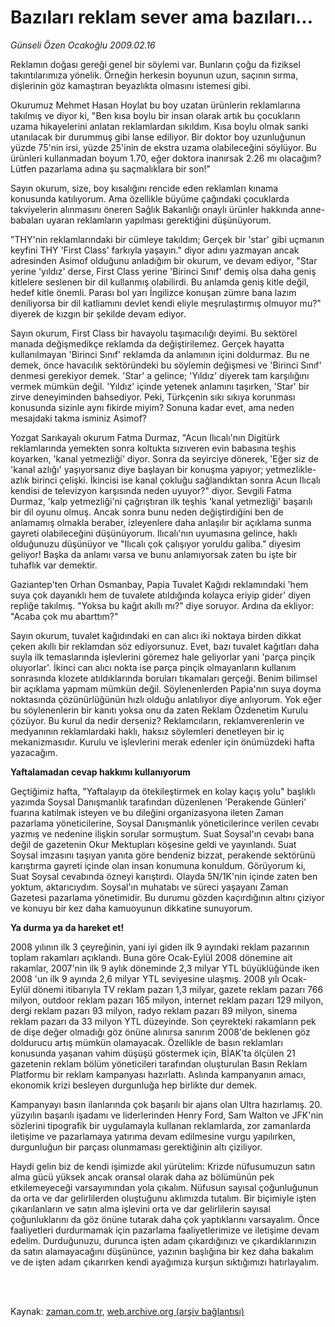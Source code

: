 # Bazıları reklam sever ama bazıları...

*Günseli Özen Ocakoğlu 2009.02.16*

<td class="columnist-detail">
<p>Reklamın doğası gereği genel bir söylemi var. Bunların çoğu da fiziksel takıntılarımıza yönelik. Örneğin herkesin boyunun uzun, saçının sırma, dişlerinin göz kamaştıran beyazlıkta olmasını istemesi gibi.</p>
<p>
<div id="haberMetinDiv">
<p> Okurumuz Mehmet Hasan Hoylat bu boy uzatan ürünlerin reklamlarına takılmış ve diyor ki, "Ben kısa boylu bir insan olarak artık bu çocukların uzama hikayelerini anlatan reklamlardan sıkıldım. Kısa boylu olmak sanki utanılacak bir durummuş gibi lanse ediliyor. Bir doktor boy uzunluğunun yüzde 75'nin irsi, yüzde 25'inin de ekstra uzama olabileceğini söylüyor. Bu ürünleri kullanmadan boyum 1.70, eğer doktora inanırsak 2.26 mı olacağım? Lütfen pazarlama adına şu saçmalıklara bir son!"
<p> Sayın okurum, size, boy kısalığını rencide eden reklamları kınama konusunda katılıyorum. Ama özellikle büyüme çağındaki çocuklarda takviyelerin alınmasını öneren Sağlık Bakanlığı onaylı ürünler hakkında anne-babaları uyaran reklamların yapılması gerektiğini düşünüyorum.
<p> "THY'nin reklamlarındaki bir cümleye takıldım; Gerçek bir 'star' gibi uçmanın keyfini THY 'First Class' farkıyla yaşayın." diyor adını yazmayan ancak adresinden Asimof olduğunu anladığım bir okurum, ve devam ediyor, "Star yerine 'yıldız' derse, First Class yerine 'Birinci Sınıf' demiş olsa daha geniş kitlelere seslenen bir dil kullanmış olabilirdi. Bu anlamda geniş kitle değil, hedef kitle önemli. Parası bol yarı İngilizce konuşan zümre bana lazım deniliyorsa bir dil katliamını devlet kendi eliyle meşrulaştırmış olmuyor mu?" diyerek de kızgın bir şekilde devam ediyor.
<p> Sayın okurum, First Class bir havayolu taşımacılığı deyimi. Bu sektörel manada değişmedikçe reklamda da değiştirilemez. Gerçek hayatta kullanılmayan 'Birinci Sınıf' reklamda da anlamının içini doldurmaz. Bu ne demek, önce havacılık sektöründeki bu söylemin değişmesi ve 'Birinci Sınıf' denmesi gerekiyor demek. 'Star' a gelince; 'Yıldız' diyerek tam karşılığını vermek mümkün değil. 'Yıldız' içinde yetenek anlamını taşırken, 'Star' bir zirve deneyiminden bahsediyor. Peki, Türkçenin sıkı sıkıya korunması konusunda sizinle aynı fikirde miyim? Sonuna kadar evet, ama neden mesajdaki takma isminiz Asimof?
<p> Yozgat Sarıkayalı okurum Fatma Durmaz, "Acun Ilıcalı'nın Digitürk reklamlarında yemekten sonra koltukta sızıveren evin babasına teşhis koyarken, 'kanal yetmezliği' diyor. Sonra da seyirciye dönerek, 'Eğer siz de 'kanal azlığı' yaşıyorsanız diye başlayan bir konuşma yapıyor; yetmezlikle-azlık birinci çelişki. İkincisi ise kanal çokluğu sağlandıktan sonra Acun Ilıcalı kendisi de televizyon karşısında neden uyuyor?" diyor. Sevgili Fatma Durmaz, 'kalp yetmezliği'ni çağrıştıran ilk teşhis 'kanal yetmezliği' başarılı bir dil oyunu olmuş. Ancak sonra bunu neden değiştirdiğini ben de anlamamış olmakla beraber, izleyenlere daha anlaşılır bir açıklama sunma gayreti olabileceğini düşünüyorum. Ilıcalı'nın uyumasına gelince, haklı olduğunuzu düşünüyor ve "Ilıcalı çok çalışıyor yoruldu galiba." diyesim geliyor! Başka da anlamı varsa ve bunu anlamıyorsak zaten bu işte bir tuhaflık var demektir.
<p> Gaziantep'ten Orhan Osmanbay, Papia Tuvalet Kağıdı reklamındaki 'hem suya çok dayanıklı hem de tuvalete atıldığında kolayca eriyip gider' diyen repliğe takılmış. "Yoksa bu kağıt akıllı mı?" diye soruyor. Ardına da ekliyor: "Acaba çok mu abarttım?"
<p> Sayın okurum, tuvalet kağıdındaki en can alıcı iki noktaya birden dikkat çeken akıllı bir reklamdan söz ediyorsunuz. Evet, bazı tuvalet kağıtları daha suyla ilk temaslarında işlevlerini göremez hale geliyorlar yani 'parça pinçik oluyorlar'. İkinci can alıcı nokta ise parça pinçik olmayanların kullanım sonrasında klozete atıldıklarında boruları tıkamaları gerçeği. Benim bilimsel bir açıklama yapmam mümkün değil. Söylenenlerden Papia'nın suya doyma noktasında çözünürlüğünün hızlı olduğu anlatılıyor diye anlıyorum. Yok eğer bu söylenenlerin bir kanıtı yoksa onu da zaten Reklam Özdenetim Kurulu çözüyor. Bu kurul da nedir derseniz? Reklamcıların, reklamverenlerin ve medyanının reklamlardaki haklı, haksız söylemleri denetleyen bir iç mekanizmasıdır. Kurulu ve işlevlerini merak edenler için önümüzdeki hafta yazacağım.
<p><b>Yaftalamadan cevap hakkımı kullanıyorum</b>
<p>Geçtiğimiz hafta, "Yaftalayıp da ötekileştirmek en kolay kaçış yolu" başlıklı yazımda Soysal Danışmanlık tarafından düzenlenen 'Perakende Günleri' fuarına katılmak isteyen ve bu dileğini organizasyona ileten Zaman pazarlama yöneticilerine, Soysal Danışmanlık yöneticilerince verilen cevabı yazmış ve nedenine ilişkin sorular sormuştum. Suat Soysal'ın cevabı bana değil de gazetenin Okur Mektupları köşesine geldi ve yayınlandı. Suat Soysal imzasını taşıyan yanıta göre bendeniz bizzat, perakende sektörünü karıştırma gayreti içinde olan insan konumuna konuldum. Görüyorum ki, Suat Soysal cevabında özneyi karıştırdı. Olayda 5N/1K'nin içinde zaten ben yoktum, aktarıcıydım. Soysal'ın muhatabı ve süreci yaşayanı Zaman Gazetesi pazarlama yönetimidir. Bu durumu gözden kaçırdığının altını çiziyor ve konuyu bir kez daha kamuoyunun dikkatine sunuyorum.
<p><b>Ya durma ya da hareket et!</b>
<p>2008 yılının ilk 3 çeyreğinin, yani iyi giden ilk 9 ayındaki reklam pazarının toplam rakamları açıklandı. Buna göre Ocak-Eylül 2008 dönemine ait rakamlar, 2007'nin ilk 9 aylık döneminde 2,3 milyar YTL büyüklüğünde iken 2008 'un ilk 9 ayında 2,6 milyar YTL seviyesine ulaşmış. 2008 yılı Ocak-Eylül dönemi itibarıyla TV reklam pazarı 1,3 milyar, gazete reklam pazarı 766 milyon, outdoor reklam pazarı 165 milyon, internet reklam pazarı 129 milyon, dergi reklam pazarı 93 milyon, radyo reklam pazarı 89 milyon, sinema reklam pazarı da 33 milyon YTL düzeyinde. Son çeyrekteki rakamların pek de dişe değer olmadığı göz önüne alınırsa sanırım 2008'de beklenen göz doldurucu artış mümkün olamayacak. Özellikle de basın reklamları konusunda yaşanan vahim düşüşü göstermek için, BİAK'ta ölçülen 21 gazetenin reklam bölüm yöneticileri tarafından oluşturulan Basın Reklam Platformu bir reklam kampanyası hazırlattı. Aslında kampanyanın amacı, ekonomik krizi besleyen durgunluğa hep birlikte dur demek.
<p> Kampanyayı basın ilanlarında çok başarılı bir ajans olan Ultra hazırlamış. 20. yüzyılın başarılı işadamı ve liderlerinden Henry Ford, Sam Walton ve JFK'nin sözlerini tipografik bir uygulamayla kullanan reklamlarda, zor zamanlarda iletişime ve pazarlamaya yatırıma devam edilmesine vurgu yapılırken, durgunluğun bir parçası olunmaması gerektiğinin altı çiziliyor.
<p> Haydi gelin biz de kendi işimizde akıl yürütelim: Krizde nüfusumuzun satın alma gücü yüksek ancak oransal olarak daha az bölümünün pek etkilemeyeceği varsayımından yola çıkalım. Nüfusun sayısal çoğunluğunun da orta ve dar gelirlilerden oluştuğunu aklımızda tutalım. Bir biçimiyle işten çıkarılanların ve satın alma işlevini orta ve dar gelirlilerin sayısal çoğunluklarını da göz önüne tutarak daha çok yaptıklarını varsayalım. Önce faaliyetleri durdurmamak için pazarlama faaliyetlerimize ve iletişime devam edelim. Durduğunuzu, durunca işten adam çıkardığınızı ve çıkardıklarınızın da satın alamayacağını düşününce, yazının başlığına bir kez daha bakalım ve de işten adam çıkarırken kendi ayağımıza kurşun sıktığımızı hatırlayalım.</p></p></p></p></p></p></p></p></p></p></p></p></p></div>
</p>


<p><br>
		 </br></p></td>

Kaynak: [zaman.com.tr](http://zaman.com.tr/yazar.do?yazino=815799), [web.archive.org (arşiv bağlantısı)](http://web.archive.org/web/20111005230159/http://www.zaman.com.tr:80/yazar.do?yazino=815799)
